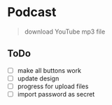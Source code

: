 # Podcast

> download YouTube mp3 file

## ToDo

* [ ] make all buttons work
* [ ] update design
* [ ] progress for upload files
* [ ] import password as secret
